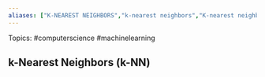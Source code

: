 ```yaml
---
aliases: ["K-NEAREST NEIGHBORS","k-nearest neighbors","K-nearest neighbors","k-NN"] 
---
```

Topics: #computerscience #machinelearning 

## k-Nearest Neighbors (k-NN)

